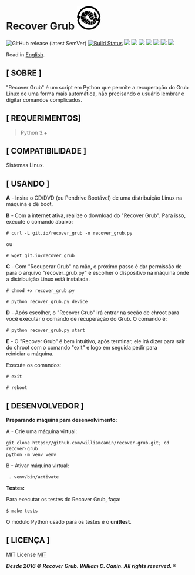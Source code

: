 # Recover Grub ![An image](https://raw.githubusercontent.com/williamcanin/recover-grub/master/.github/readme/recover-grub-64x64.png)

![GitHub release (latest SemVer)](https://img.shields.io/github/v/release/williamcanin/recover-grub?style=flat-square) [![Build Status](https://travis-ci.org/williamcanin/recover-grub.svg?branch=master)](https://travis-ci.org/williamcanin/recover-grub) ![](https://img.shields.io/github/languages/top/williamcanin/recover-grub.svg?colorB=blue&style=flat-square) ![](https://img.shields.io/github/commit-activity/y/williamcanin/recover-grub.svg?style=flat-square) ![](https://img.shields.io/github/last-commit/williamcanin/recover-grub.svg?style=flat-square) ![](https://img.shields.io/github/last-commit/williamcanin/recover-grub/master.svg?style=flat-square) ![](https://img.shields.io/github/watchers/williamcanin/recover-grub.svg?style=flat-square) ![](https://img.shields.io/github/stars/williamcanin/recover-grub.svg?style=flat-square) ![](https://img.shields.io/github/forks/williamcanin/recover-grub.svg?style=flat-square)

Read in [English](https://github.com/williamcanin/recover-grub/blob/master/README.md).

## [ SOBRE ]

"Recover Grub" é um script em Python que permite a recuperação do Grub
Linux de uma forma mais automática, não precisando o usuário
lembrar e digitar comandos complicados.

## [ REQUERIMENTOS]

> Python 3.+

## [ COMPATIBILIDADE ]

Sistemas Linux.

## [ USANDO ]

**A** - Insira o CD/DVD (ou Pendrive Bootável) de uma distribuição Linux
    na máquina e dê boot.

**B** - Com a internet ativa, realize o download do
    "Recover Grub". Para isso, execute o comando abaixo:

~~~shell
# curl -L git.io/recover_grub -o recover_grub.py
~~~

ou

~~~shell
# wget git.io/recover_grub
~~~

**C** -  Com "Recuperar Grub" na mão, o próximo passo é dar permissão de para o
     arquivo "recover_grub.py" e escolher o dispositivo na máquina onde a
     distribuição Linux está instalada.

~~~shell
# chmod +x recover_grub.py
~~~

~~~shell
# python recover_grub.py device
~~~

**D** - Após escolher, o "Recover Grub" irá entrar na seção de chroot
    para você executar o comando de recuperação do Grub. O comando é:

~~~shell
# python recover_grub.py start
~~~

**E** - O "Recover Grub" é bem intuitivo, após terminar, ele irá dizer para
    sair do chroot com o comando "exit" e logo em seguida pedir para  
    reiniciar a máquina.

Execute os comandos:

~~~shell
# exit
~~~

~~~shell
# reboot
~~~

## [ DESENVOLVEDOR ]

**Preparando máquina para desenvolvimento:**

A - Crie uma máquina virtual:

~~~shell
git clone https://github.com/williamcanin/recover-grub.git; cd recover-grub
python -m venv venv
~~~

B - Ativar máquina virtual:

~~~shell
 . venv/bin/activate
~~~

**Testes:**

Para executar os testes do Recover Grub, faça:

~~~shell
$ make tests
~~~

O módulo Python usado para os testes é o **unittest**.

## [ LICENÇA ]

MIT License [MIT](https://github.com/williamcanin/recover-grub/blob/master/LICENSE)

***Desde 2016 © Recover Grub. William C. Canin. All rights reserved. ®***
